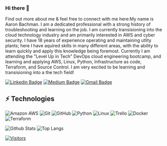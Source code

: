 ### Hi there 👋

<!-- Introduce yourself and give a brief introduction about yourself here.  Also include what tech you're interested in and what you are currently learning -->

Find out more about me & feel free to connect with me here:My name is Aaron Bachman. I am a dedicated professional with a strong history of troubleshooting and learning on the job. I am currently transisioning into the cloud technology industry and am primarily interested in AWS and cyber security. I have 18 years of experience operating and maintaining utlity plants; here I have aquired skills in many different areas, with the ability to learn quickly and apply this knowledge being foremost. Currently I am attending the "Level Up in Tech" DevOps cloud engineering bootcamp, and learning and applying AWS, Linux, Python, Infrastructure as code, Terraform, and Source Control. I am very excited to be learning and transisioning into a the tech field!

<!-- Replace the fields below with the information requested. Remember to remove the encapsulating <> characters. For spaces in names, use %20 (e.g. Broadus%20Palmer) -->

[![Linkedin Badge](https://img.shields.io/badge/-Aaron%Bachman-blue?style=flat-square&logo=Linkedin&logoColor=white&link=https://www.linkedin.com/in/abachmandevops/)](www.linkedin.com/in/abachmandevops/)
[![Medium Badge](https://img.shields.io/badge/Aaron%Bachman-12100E?style=flat-square&logo=medium&logoColor=white&link=https://https://medium.com/@abach06/)](https://https://medium.com/@abach06/)
[![Gmail Badge](https://img.shields.io/badge/-abach06@gmail.com-c14438?style=flat-square&logo=Gmail&logoColor=white&link=mailto:abach06@gmail.com)](abach06@gmail.com)

## ⚡ Technologies

<!-- Check out the Badges folder for more badges -->

![Amazon AWS](https://img.shields.io/badge/Amazon%20AWS-232F3E?style=flat-square&logo=amazon-aws)
![Git](https://img.shields.io/badge/-Git-black?style=flat-square&logo=git)
![GitHub](https://img.shields.io/badge/-GitHub-181717?style=flat-square&logo=github)
![Python](https://img.shields.io/badge/-Python-black?style=flat-square&logo=Python)
![Linux](https://img.shields.io/badge/Linux-FCC624?style=flat-square&logo=linux&logoColor=black)
![Trello](https://img.shields.io/badge/Trello-%23026AA7.svg?style=flat-square&logo=Trello&logoColor=white)
![Docker](https://img.shields.io/badge/docker-%230db7ed.svg?style=for-the-badge&logo=docker&logoColor=white)
![Terraform](https://img.shields.io/badge/terraform-%235835CC.svg?style=for-the-badge&logo=terraform&logoColor=white)

<!-- Replace the fields below with the information requested. Remember to remove the encapsulating <> characters. -->

![Github Stats](https://github-readme-stats.vercel.app/api?username=abach06&count_private=true&show_icons=true&include_all_commits=true)
![Top Langs](https://github-readme-stats.vercel.app/api/top-langs/?username=abach06&hide=TeX&layout=compact)


[![Visitors](https://api.visitorbadge.io/api/visitors?path=abach06%2Fabach06&label=VISITORS&countColor=%23263759)](https://visitorbadge.io/status?path=abach06%2Fabach06)

